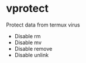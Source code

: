 # vprotect
Protect data from termux virus
- Disable rm
- Disable mv
- Disable remove
- Disable unlink
